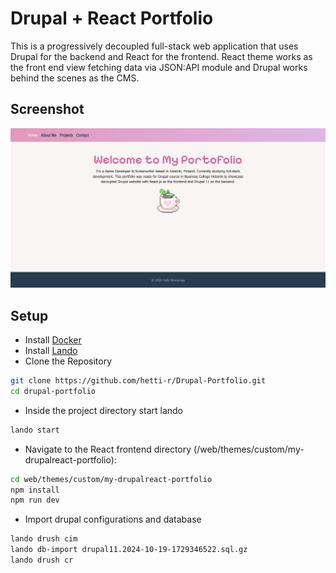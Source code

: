 # Drupal + React Portfolio

This is a progressively decoupled full-stack web application that uses Drupal for the backend and React for the frontend. React theme works as the front end view fetching data via JSON:API module and Drupal works behind the scenes as the CMS.

## Screenshot

![preview of the site](preview0.png)

## Setup

- Install [Docker](https://www.docker.com/)
- Install [Lando](https://docs.lando.dev/)
- Clone the Repository

```bash
git clone https://github.com/hetti-r/Drupal-Portfolio.git
cd drupal-portfolio
```

- Inside the project directory start lando

```bash
lando start
```

- Navigate to the React frontend directory (/web/themes/custom/my-drupalreact-portfolio):

```bash
cd web/themes/custom/my-drupalreact-portfolio
npm install
npm run dev
```

- Import drupal configurations and database

```bash
lando drush cim
lando db-import drupal11.2024-10-19-1729346522.sql.gz
lando drush cr
```
